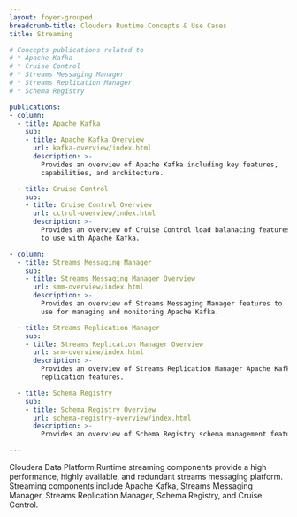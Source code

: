 ```yaml
---
layout: foyer-grouped
breadcrumb-title: Cloudera Runtime Concepts & Use Cases
title: Streaming

# Concepts publications related to
# * Apache Kafka
# * Cruise Control
# * Streams Messaging Manager
# * Streams Replication Manager
# * Schema Registry

publications:
- column:
  - title: Apache Kafka
    sub:
    - title: Apache Kafka Overview
      url: kafka-overview/index.html
      description: >-
        Provides an overview of Apache Kafka including key features,
        capabilities, and architecture.

  - title: Cruise Control
    sub:
    - title: Cruise Control Overview
      url: cctrol-overview/index.html
      description: >-
        Provides an overview of Cruise Control load balanacing features
        to use with Apache Kafka.

- column:
  - title: Streams Messaging Manager
    sub:
    - title: Streams Messaging Manager Overview
      url: smm-overview/index.html
      description: >-
        Provides an overview of Streams Messaging Manager features to
        use for managing and monitoring Apache Kafka.

  - title: Streams Replication Manager
    sub:
    - title: Streams Replication Manager Overview
      url: srm-overview/index.html
      description: >-
        Provides an overview of Streams Replication Manager Apache Kafka
        replication features.

  - title: Schema Registry
    sub:
    - title: Schema Registry Overview
      url: schema-registry-overview/index.html
      description: >-
        Provides an overview of Schema Registry schema management features.

---
```


Cloudera Data Platform Runtime streaming components provide a high
performance, highly available, and redundant streams messaging platform.
Streaming components include Apache Kafka, Streams Messaging Manager,
Streams Replication Manager, Schema Registry, and Cruise Control.
